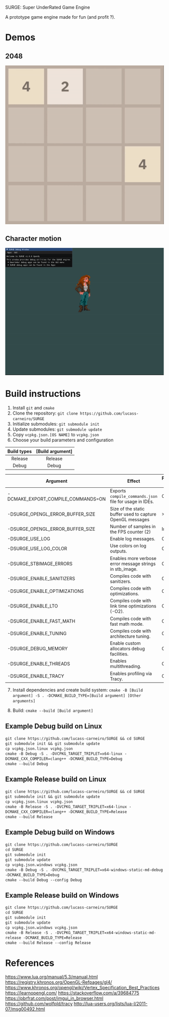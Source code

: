  SURGE: Super UnderRated Game Engine

 A prototype game engine made for fun (and profit ?).

# Demos

## 2048
![](demos/demo_1.gif)

## Character motion
![](demos/demo_2.gif)

# Build instructions

1. Install `git` and `cmake`
2. Clone the repository: `git clone https://github.com/lucass-carneiro/SURGE`
3. Initialize submodules: `git submodule init`
4. Update submodules: `git submodule update`
5. Copy `vcpkg.json.[OS NAME]` to `vcpkg.json`
6. Choose your build parameters and configuration

| Build types | [Build argument] |
|:-----------:|:----------------:|
|   Release   |      Release     |
|    Debug    |       Debug      |

| Argument                           | Effect                                                     | Possible values | Default value            |
|------------------------------------|------------------------------------------------------------|-----------------|--------------------------|
| -DCMAKE_EXPORT_COMPILE_COMMANDS=ON | Exports `compile_commands.json` file for usage in IDEs.    | OFF/ON          | ON                       |
| -DSURGE_OPENGL_ERROR_BUFFER_SIZE   | Size of the static buffer used to capture OpenGL messages  | >=1024          | 1024                     |
| -DSURGE_OPENGL_ERROR_BUFFER_SIZE   | Number of samples in the FPS counter (2)                   | Integer         | 1024                     |
| -DSURGE_USE_LOG                    | Enable log messages.                                       | OFF/ON          | ON                       |
| -DSURGE_USE_LOG_COLOR              | Use colors on log outputs.                                 | OFF/ON          | ON                       |
| -DSURGE_STBIMAGE_ERRORS            | Enables more verbose error message strings in stb_image.   | OFF/ON          | ON                       |
| -DSURGE_ENABLE_SANITIZERS          | Compiles code with sanitizers.                             | OFF/ON          | ON (Debug), OFF(Release) |
| -DSURGE_ENABLE_OPTIMIZATIONS       | Compiles code with optimizations.                          | OFF/ON          | OFF (Debug), ON(Release) |
| -DSURGE_ENABLE_LTO                 | Compiles code with link time optimizations (-O2).          | OFF/ON          | OFF (Debug), ON(Release) |
| -DSURGE_ENABLE_FAST_MATH           | Compiles code with fast math mode.                         | OFF/ON          | OFF (Debug), ON(Release) |
| -DSURGE_ENABLE_TUNING              | Compiles code with architecture tuning.                    | OFF/ON          | OFF (Debug), ON(Release) |
| -DSURGE_DEBUG_MEMORY               | Enable custom allocators debug facilities.                 | OFF/ON          | ON (Debug), OFF(Release) |
| -DSURGE_ENABLE_THREADS             | Enables multithreading.                                    | OFF/ON          | ON                       |
| -DSURGE_ENABLE_TRACY               | Enables profiling via Tracy.                               | OFF/ON          | OFF                      |

7. Install dependencies and create build system:
`cmake -B [Build argument] -S . -DCMAKE_BUILD_TYPE=[Build argument] [Other arguments]`

8. Build: `cmake --build [Build argument]`

## Example Debug build on Linux

```
git clone https://github.com/lucass-carneiro/SURGE && cd SURGE
git submodule init && git submodule update
cp vcpkg.json.linux vcpkg.json
cmake -B Debug -S . -DVCPKG_TARGET_TRIPLET=x64-linux -DCMAKE_CXX_COMPILER=clang++ -DCMAKE_BUILD_TYPE=Debug
cmake --build Debug
```

## Example Release build on Linux

```
git clone https://github.com/lucass-carneiro/SURGE && cd SURGE
git submodule init && git submodule update
cp vcpkg.json.linux vcpkg.json
cmake -B Release -S . -DVCPKG_TARGET_TRIPLET=x64-linux -DCMAKE_CXX_COMPILER=clang++ -DCMAKE_BUILD_TYPE=Release
cmake --build Release
```

## Example Debug build on Windows

```
git clone https://github.com/lucass-carneiro/SURGE
cd SURGE
git submodule init
git submodule update
cp vcpkg.json.windows vcpkg.json
cmake -B Debug -S . -DVCPKG_TARGET_TRIPLET=x64-windows-static-md-debug -DCMAKE_BUILD_TYPE=Debug
cmake --build Debug --config Debug
```

## Example Release build on Windows

```
git clone https://github.com/lucass-carneiro/SURGE
cd SURGE
git submodule init
git submodule update
cp vcpkg.json.windows vcpkg.json
cmake -B Release -S . -DVCPKG_TARGET_TRIPLET=x64-windows-static-md-release -DCMAKE_BUILD_TYPE=Release
cmake --build Release --config Release
```

# References
https://www.lua.org/manual/5.3/manual.html
https://registry.khronos.org/OpenGL-Refpages/gl4/
https://www.khronos.org/opengl/wiki/Vertex_Specification_Best_Practices
https://learnopengl.com/
https://stackoverflow.com/a/39684775
https://pbrfrat.com/post/imgui_in_browser.html
https://github.com/wolfpld/tracy
http://lua-users.org/lists/lua-l/2011-07/msg00492.html